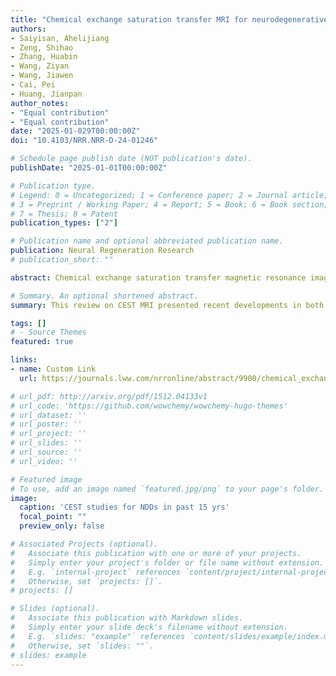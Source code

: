 ```yaml
---
title: "Chemical exchange saturation transfer MRI for neurodegenerative diseases: an update on clinical and preclinical studies"
authors:
- Saiyisan, Ahelijiang
- Zeng, Shihao
- Zhang, Huabin
- Wang, Ziyan
- Wang, Jiawen
- Cai, Pei
- Huang, Jianpan
author_notes:
- "Equal contribution"
- "Equal contribution"
date: "2025-01-029T00:00:00Z"
doi: "10.4103/NRR.NRR-D-24-01246"

# Schedule page publish date (NOT publication's date).
publishDate: "2025-01-01T00:00:00Z"

# Publication type.
# Legend: 0 = Uncategorized; 1 = Conference paper; 2 = Journal article;
# 3 = Preprint / Working Paper; 4 = Report; 5 = Book; 6 = Book section;
# 7 = Thesis; 8 = Patent
publication_types: ["2"]

# Publication name and optional abbreviated publication name.
publication: Neural Regeneration Research
# publication_short: ""

abstract: Chemical exchange saturation transfer magnetic resonance imaging is an advanced imaging technique that enables the detection of compounds at low concentrations with high sensitivity and spatial resolution and has been extensively studied for diagnosing malignancy and stroke. In recent years, the emerging exploration of chemical exchange saturation transfer magnetic resonance imaging for detecting pathological changes in neurodegenerative diseases has opened up new possibilities for early detection and repetitive scans without ionizing radiation. This review serves as an overview of chemical exchange saturation transfer magnetic resonance imaging with detailed information on contrast mechanisms and processing methods and summarizes recent developments in both clinical and preclinical studies of chemical exchange saturation transfer magnetic resonance imaging for Alzheimer's disease, Parkinson's disease, multiple sclerosis, and Huntington's disease. \n A comprehensive literature search was conducted using databases such as PubMed and Google Scholar, focusing on peer-reviewed articles from the past 15 years relevant to clinical and preclinical applications. The findings suggest that chemical exchange saturation transfer magnetic resonance imaging has the potential to detect molecular changes and altered metabolism, which may aid in early diagnosis and assessment of the severity of neurodegenerative diseases. Although promising results have been observed in selected clinical and preclinical trials, further validations are needed to evaluate their clinical value. When combined with other imaging modalities and advanced analytical methods, chemical exchange saturation transfer magnetic resonance imaging shows potential as an in vivo biomarker, enhancing the understanding of neuropathological mechanisms in neurodegenerative diseases.

# Summary. An optional shortened abstract.
summary: This review on CEST MRI presented recent developments in both clinical and preclinical studies for Alzheimer's disease, Parkinson's disease, multiple sclerosis, and Huntington's disease. The findings suggest that chemical exchange saturation transfer magnetic resonance imaging has the potential to detect molecular changes and altered metabolism, which may aid in early diagnosis and assessment of the severity of neurodegenerative diseases.

tags: []
# - Source Themes
featured: true

links:
- name: Custom Link
  url: https://journals.lww.com/nrronline/abstract/9900/chemical_exchange_saturation_transfer_mri_for.697.aspx

# url_pdf: http://arxiv.org/pdf/1512.04133v1
# url_code: 'https://github.com/wowchemy/wowchemy-hugo-themes'
# url_dataset: ''
# url_poster: ''
# url_project: ''
# url_slides: ''
# url_source: ''
# url_video: ''

# Featured image
# To use, add an image named `featured.jpg/png` to your page's folder. 
image:
  caption: 'CEST studies for NDDs in past 15 yrs'
  focal_point: ""
  preview_only: false

# Associated Projects (optional).
#   Associate this publication with one or more of your projects.
#   Simply enter your project's folder or file name without extension.
#   E.g. `internal-project` references `content/project/internal-project/index.md`.
#   Otherwise, set `projects: []`.
# projects: []

# Slides (optional).
#   Associate this publication with Markdown slides.
#   Simply enter your slide deck's filename without extension.
#   E.g. `slides: "example"` references `content/slides/example/index.md`.
#   Otherwise, set `slides: ""`.
# slides: example
---
```

<!-- 
{{% callout note %}}
Click the *Cite* button above to demo the feature to enable visitors to import publication metadata into their reference management software.
{{% /callout %}}

{{% callout note %}}
Create your slides in Markdown - click the *Slides* button to check out the example.
{{% /callout %}}

Supplementary notes can be added here, including [code, math, and images](https://wowchemy.com/docs/writing-markdown-latex/). -->
